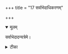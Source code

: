 +++
title = "17 सर्वाभेदाधिकरणम्"

+++


<details open><summary>मूलम्</summary>

सर्वाभेदादन्यत्रेमे।
</details>



<details><summary>टीका</summary>

कौषीतक्यां प्राणबुद्धावन्यरीत्यविशेषतः । अन्यत्रोक्तवसिष्टत्वादिकमप्यत्र चिन्त्यताम् ॥ [364]
</details>


